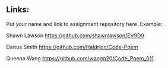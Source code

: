 ## Links:

Put your name and link to assignment repository here. Example:

Shawn Lawson    https://github.com/shawnlawson/EV9D9


Darius Smith https://github.com/Haldrion/Code-Poem

Queena Wang   https://github.com/wangq20/Code_Poem_011

